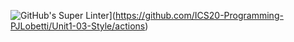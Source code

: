 ![GitHub's Super Linter](https://github.com/ICS20-Programming-PJLobetti/Unit1-03-Style/workflows/GitHub's%20Super%20Linter/badge.svg)](https://github.com/ICS20-Programming-PJLobetti/Unit1-03-Style/actions)